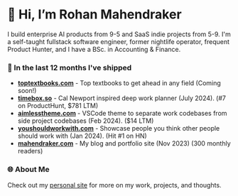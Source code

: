 # 👋 Hi, I’m Rohan Mahendraker

I build enterprise AI products from 9-5 and SaaS indie projects from 5-9. I'm a self-taught fullstack software engineer, former nightlife operator, frequent Product Hunter, and I have a BSc. in Accounting & Finance.

### 🚀 In the last 12 months I've shipped

- [**toptextbooks.com**](https://toptextbooks.com) - Top textbooks to get ahead in any field (Coming soon!)
- [**timebox.so**](https://timebox.so) - Cal Newport inspired deep work planner (July 2024). (#7 on ProductHunt, $781 LTM)
- [**aimlesstheme.com**](https://aimlesstheme.com) - VSCode theme to separate work codebases from side project codebases (Feb 2024). ($14 LTM)
- [**youshouldworkwith.com**](https://youshouldworkwith.com) - Showcase people you think other people should work with (Jan 2024). (Hit #1 on HN)
- [**mahendraker.com**](https://mahendraker.com) - My blog and portfolio site (Nov 2023) (300 monthly readers)

### 🌐 About Me
Check out my [personal site](https://www.mahendraker.com/) for more on my work, projects, and thoughts.
